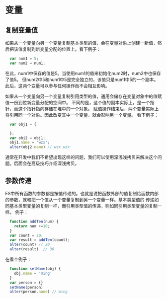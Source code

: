  # 变量
   ## 复制变量值
   如果从一个变量向另一个变量复制基本类型的值，会在变量对象上创建一新值，然后把该值复制到新变量分配的位置上。看下例子：
   ```js
     var num1 = 5;
     var num2 = num1;
   ```
  在此，num1中保存的值是5。当使用num1的值来初始化num2时，num2中也保存了值5。
  但num2中5和num1中5是完全独立的，该值只是num1中5的一个副本。
  此后，这两个变量可以参与任何操作而不会相互影响。

  如果从一个变量向另一个变量复制引用类型的值，通用会储存在变量对象中的值赋值一份到位新变量分配的空间中。
  不同的是，这个值的副本实际上，是一个指针，而这个指针指向存储在堆中的一个对象。
  赋值操作结束后，两个变量实际上将引用同一个对象。因此改变其中一个变量，就会影响另一个变量。
  看下例子：
   ```js
     var obj1 = {

     };
     var obj2 = obj1;
     obj1.name = 'wzx';
     alter(obj2.name) // wzx wzx   
  ```
  通常在开发中我们不希望出现这样的问题，我们可以使用深浅浅拷贝来解决这个问题。后面会在高级技巧介绍深浅拷贝。

  ## 参数传递
  ES中所有函数的参数都是按值传递的。也就是说把函数外部的值复制给函数内部的参数，就和把一个值从一个变量复制到另一个变量一样。基本类型值的
  传递如同基本类型变量的复制一样，而引用类型值的传递，则如同引用类型变量的复制一样。
  例子：
  ```js
    function addTen(num) {
      return num +=10;
    }
    var count = 20;
    var result = addTen(count);
    alter(count) // 20
    alter(result)  // 30
  ```
  在看个例子：
  ```js
    function setName(obj) {
      obj.name = 'ming'
    }
    var person = {}
    setName(person)
    alter(person.name) // ming
  ```